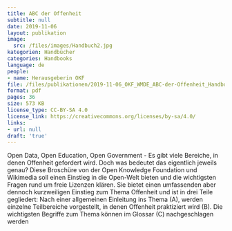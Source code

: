 ```yaml
---
title: ABC der Offenheit
subtitle: null
date: 2019-11-06
layout: publikation
image:
  src: /files/images/Handbuch2.jpg
kategorien: Handbücher
categories: Handbooks
language: de
people:
- name: Herausgeberin OKF
file: /files/publikationen/2019-11-06_OKF_WMDE_ABC-der-Offenheit_Handbuch.pdf
format: pdf
pages: 36
size: 573 KB
license_type: CC-BY-SA 4.0
license_link: https://creativecommons.org/licenses/by-sa/4.0/
links:
- url: null
draft: 'true'
---
```


Open Data, Open Education, Open Government - Es gibt viele Bereiche, in denen Offenheit gefordert wird. Doch was bedeutet das eigentlich jeweils genau?
Diese Broschüre von der Open Knowledge Foundation und Wikimedia soll einen Einstieg in die Open-Welt bieten und die wichtigsten Fragen rund um freie Lizenzen klären. Sie bietet einen umfassenden aber dennoch kurzweiligen Einstieg zum Thema Offenheit und ist in drei Teile gegliedert: Nach einer allgemeinen Einleitung ins Thema (A), werden einzelne Teilbereiche vorgestellt, in denen Offenheit praktiziert wird (B). Die wichtigsten Begriffe zum Thema können im Glossar (C) nachgeschlagen werden
